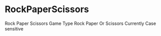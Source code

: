 # RockPaperScissors
Rock Paper Scissors Game
Type Rock Paper Or Scissors 
Currently Case sensitive 

